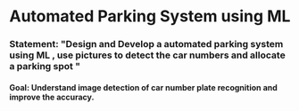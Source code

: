 # Automated Parking System using ML

### Statement: "Design and Develop a automated parking system using ML , use pictures to detect the car numbers and allocate a parking spot "

#### Goal: Understand image detection of car number plate recognition and improve the accuracy.
